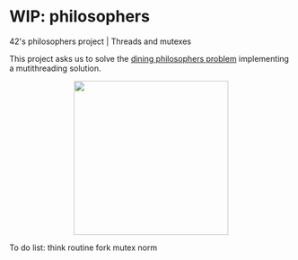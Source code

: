 # WIP: philosophers
42's philosophers project | Threads and mutexes


This project asks us to solve the [dining philosophers problem](https://en.wikipedia.org/wiki/Dining_philosophers_problem) implementing a mutithreading solution.
<div align='center'>
<a href='https://en.wikipedia.org/wiki/Dining_philosophers_problem#/media/File:An_illustration_of_the_dining_philosophers_problem.png'><img src='https://upload.wikimedia.org/wikipedia/commons/thumb/7/7b/An_illustration_of_the_dining_philosophers_problem.png/220px-An_illustration_of_the_dining_philosophers_problem.png' width='275' heigth='275'></img></a>
</div>

To do list:
think routine
fork mutex
norm